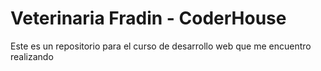<h1> Veterinaria Fradin - CoderHouse </h1>

<p> Este es un repositorio para el curso de desarrollo web que me encuentro realizando</p>

